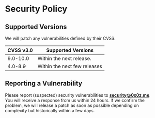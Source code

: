 # Security Policy

## Supported Versions

We will patch any vulnerabilities defined by their CVSS.

| CVSS v3.0 | Supported Versions           |
| --------- | ---------------------------- |
| 9.0-10.0  | Within the next release.     |
| 4.0-8.9   | Within the next few releases |

## Reporting a Vulnerability

Please report (suspected) security vulnerabilities to
**[security@0x0z.me](mailto:security@0x0z.me)**. You will receive a response from
us within 24 hours. If we confirm the problem, we will release a patch as soon
as possible depending on complexity but historically within a few days.
